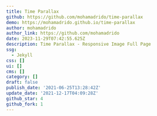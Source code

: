 ```yaml
---
title: Time Parallax
github: https://github.com/mohamadrido/time-parallax
demo: https://mohamadrido.github.io/time-parallax
author: mohamadrido
author_link: https://github.com/mohamadrido
date: 2023-11-29T07:42:55.625Z
description: Time Parallax - Responsive Image Full Page
ssg:
  - Jekyll
css: []
ui: []
cms: []
category: []
draft: false
publish_date: '2021-06-25T13:28:42Z'
update_date: '2021-12-17T04:09:28Z'
github_star: 4
github_fork: 1
---
```

